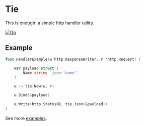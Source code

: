 # Tie

This is enough: a simple http handler utility.

[![Go](https://github.com/ofabricio/tie/actions/workflows/go.yml/badge.svg?branch=main)](https://github.com/ofabricio/tie/actions/workflows/go.yml)

## Example

```go
func HandlerExample(w http.ResponseWriter, r *http.Request) {

    var payload struct {
        Name string `json:"name"`
    }

    u := tie.New(w, r)

    u.Bind(&payload)

    u.Write(http.StatusOk, tie.Json(&payload))
}
```

See more [examples](/tie_test.go).
